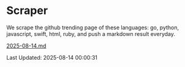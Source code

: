 # Scraper

We scrape the github trending page of these languages: go, python, javascript, swift, html, ruby, and push a markdown result everyday.

[2025-08-14.md](https://github.com/henson/Scraper/blob/master/2025-08-14.md)

Last Updated: 2025-08-14 00:00:31